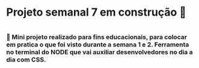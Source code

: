<h1>Projeto semanal 7 em construção 🚧 <h1>

<h3>📝 Mini projeto realizado para fins educacionais, para colocar em pratica o que foi visto durante a semana 1 e 2. Ferramenta no terminal do NODE que vai auxiliar desenvolvedores no dia a dia com CSS.<h3>